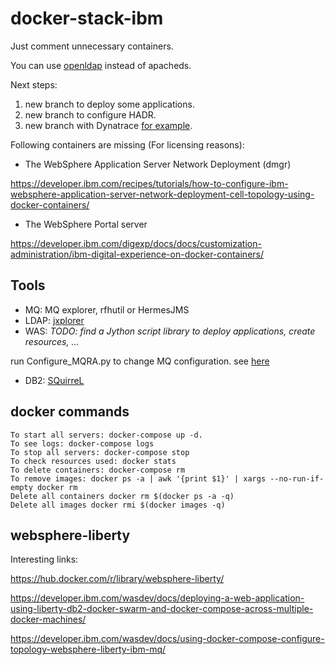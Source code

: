 # docker-stack-ibm

Just comment unnecessary containers.

You can use [openldap](https://hub.docker.com/r/osixia/openldap/) instead of apacheds.  

Next steps:
1. new branch to deploy some applications.
1. new branch to configure HADR.
1. new branch with Dynatrace [for example](https://github.com/dynatrace-innovationlab/easyTravel-Docker/blob/master/docker-compose-withDtAppMon.yml).

Following containers are missing (For licensing reasons):
* The WebSphere Application Server Network Deployment (dmgr)

https://developer.ibm.com/recipes/tutorials/how-to-configure-ibm-websphere-application-server-network-deployment-cell-topology-using-docker-containers/
* The WebSphere Portal server

https://developer.ibm.com/digexp/docs/docs/customization-administration/ibm-digital-experience-on-docker-containers/

## Tools
* MQ:
MQ explorer, rfhutil or HermesJMS 
* LDAP: 
[jxplorer](http://jxplorer.org/index.html)
* WAS: 
*TODO: find a Jython script library to deploy applications, create resources, ...*

run Configure_MQRA.py to change MQ configuration. see 
[here](https://www.ibm.com/developerworks/websphere/library/techarticles/1308_broadhurst/1308_broadhurst.html)
* DB2: [SQuirreL](https://www.ibm.com/developerworks/data/library/techarticle/dm-0312bhogal/index.html)

## docker commands

    To start all servers: docker-compose up -d. 
    To see logs: docker-compose logs
    To stop all servers: docker-compose stop
    To check resources used: docker stats
    To delete containers: docker-compose rm
    To remove images: docker ps -a | awk '{print $1}' | xargs --no-run-if-empty docker rm
    Delete all containers docker rm $(docker ps -a -q)
    Delete all images docker rmi $(docker images -q)


## websphere-liberty
Interesting links:

https://hub.docker.com/r/library/websphere-liberty/

https://developer.ibm.com/wasdev/docs/deploying-a-web-application-using-liberty-db2-docker-swarm-and-docker-compose-across-multiple-docker-machines/

https://developer.ibm.com/wasdev/docs/using-docker-compose-configure-topology-websphere-liberty-ibm-mq/

